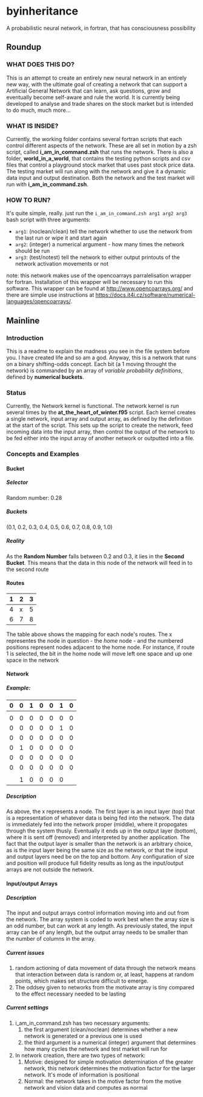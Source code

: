# byinheritance
A probabilistic neural network, in fortran, that has consciousness possibility

## Roundup
### WHAT DOES THIS DO?

This is an attempt to create an entirely new neural network in an entirely new way, with the ultimate goal of creating a network that can support a Artificial General Network that can learn, ask questions, grow and eventually become self-aware and rule the world. It is currently being developed to analyse and trade shares on the stock market but is intended to do much, much more...

### WHAT IS INSIDE?

Currently, the working folder contains several fortran scripts that each control different aspects of the network. These are all set in motion by a zsh script, called **i_am_in_command.zsh** that runs the network. There is also a folder, **world_in_a_world**, that contains the testing python scripts and csv files that control a playground stock market that uses past stock price data. The testing market will run along with the network and give it a dynamic data input and output destination. Both the network and the test market will run with **i_am_in_command.zsh**.

### HOW TO RUN?

It's quite simple, really. just run the `i_am_in_command.zsh arg1 arg2 arg3` bash script with three arguments:
  - `arg1`: (noclean/clean) tell the network whether to use the network from the last run or wipe it and start again
  - `arg2`: (integer) a numerical argument - how many times the network should be run
  - `arg3`: (test/notest) tell the network to either output printouts of the network activation movements or not

note: this network makes use of the opencoarrays parralelisation wrapper for fortran. Installation of this wrapper will be necessary to run this software. This wrapper can be found at http://www.opencoarrays.org/ and there are simple use instructions at https://docs.it4i.cz/software/numerical-languages/opencoarrays/.

## Mainline
### Introduction

This is a readme to explain the madness you see in the file system before you. I have created life and so am a god. Anyway, this is a network that runs on a binary shifting-odds concept. Each bit (a 1 moving throught the network) is commanded by an array of *variable probability definitions*, defined by **numerical buckets**.

### Status

Currently, the Network kernel is functional. The network kernel is run several times by the **at_the_heart_of_winter.f95** script. Each kernel creates a single network, input array and output array, as defined by the definition at the start of the script. This sets up the script to create the network, feed incoming data into the input array, then control the output of the network to be fed either into the input array of another network or outputted into a file.

### Concepts and Examples

#### Bucket

##### Selector

Random number: 0.28

##### Buckets

(0.1, 0.2, 0.3, 0.4, 0.5, 0.6, 0.7, 0.8, 0.9, 1.0)

##### Reality

As the **Random Number** falls between 0.2 and 0.3, it lies in the **Second Bucket**. This means that the data in this node of the network will feed in to the second route

#### Routes

| 1 | 2 | 3 |
| - | - | - |
| 4 | x | 5 |
| 6 | 7 | 8 |

The table above shows the mapping for each node's routes. The x representes the node in question - the *home* node - and the numbered positions represent nodes adjacent to the home node. For instance, if route 1 is selected, the bit in the home node will move left one space and up one space in the network

#### Network

##### Example:

|0|0|1|0|0|1|0|
|-|-|-|-|-|-|-|
||||||||
|0|0|0|0|0|0|0|
|0|0|0|0|0|1|0|
|0|0|0|0|0|0|0|
|0|1|0|0|0|0|0|
|0|0|0|0|0|0|0|
|0|0|0|0|0|0|0|
||||||
||1|0|0|0|0||

##### Description

As above, the x represents a node. The first layer is an input layer (top) that is a representation of whatever data is being fed into the network. The data is immediately fed into the network proper (middle), where it propogates through the system thusly. Eventually it ends up in the output layer (bottom), where it is sent off (removed) and interpreted by another application. The fact that the output layer is smaller than the network is an arbitrary choice, as is the input layer being the same size as the network, or that the input and output layers need be on the top and bottom. Any configuration of size and position will produce full fidelity results as long as the input/output arrays are not outside the network. 

#### Input/output Arrays

##### Description

The input and output arrays control information moving into and out from the network. The array system is coded to work best when the array size is an odd number, but can work at any length. As previously stated, the input array can be of any length, but the output array needs to be smaller than the number of columns in the array.


##### Current issues

1. random actioning of data movement of data through the network means that interaction between data is random or, at least, happens at random points, which makes set structure difficult to emerge.
3. The oddsey given to networks from the motivate array is tiny compared to the effect necessary needed to be lasting

##### Current settings

1. i_am_in_command.zsh has two necessary arguments:
      1. the first argument (clean/noclean) determines whether a new network is generated or a previous one is used
      2. the third argument is a numerical (integer) argument that determines how many cycles the network and test market will run for
2. In network creation, there are two types of network:
      1. Motive: designed for simple motivation determination of the greater network, this network determines the motivation factor for the larger network. It's mode of information is positional
      2. Normal: the network takes in the motive factor from the motive network and vision data and computes as normal

